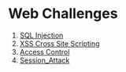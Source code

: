 # Web Challenges
1. [SQL Injection](/Web/SQL_Injection)
2. [XSS Cross Site Scripting](/Web/XSS)
3. [Access Control](/Web/Access_Control)
4. [Session_Attack](Web/Session_Attack)
